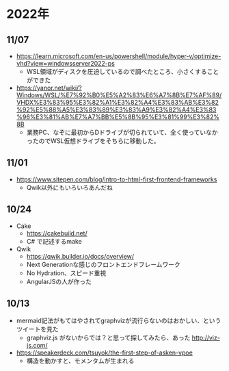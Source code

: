 # 2022年

## 11/07
* https://learn.microsoft.com/en-us/powershell/module/hyper-v/optimize-vhd?view=windowsserver2022-ps
    * WSL領域がディスクを圧迫しているので調べたところ、小さくすることができた
 * https://yanor.net/wiki/?Windows/WSL/%E7%92%B0%E5%A2%83%E6%A7%8B%E7%AF%89/VHDX%E3%83%95%E3%82%A1%E3%82%A4%E3%83%AB%E3%82%92%E5%88%A5%E3%83%89%E3%83%A9%E3%82%A4%E3%83%96%E3%81%AB%E7%A7%BB%E5%8B%95%E3%81%99%E3%82%8B
    * 業務PC、なぞに最初からDドライブが切られていて、全く使っていなかったのでWSL仮想ドライブをそちらに移動した。

## 11/01
* https://www.sitepen.com/blog/intro-to-html-first-frontend-frameworks
    * Qwik以外にもいろいろあんだね

## 10/24
* Cake
    * https://cakebuild.net/
    * C# で記述するmake
 * Qwik
    * https://qwik.builder.io/docs/overview/
    * Next Generationな感じのフロントエンドフレームワーク
    * No Hydration、スピード重視
    * AngularJSの人が作った

## 10/13
* mermaid記法がもてはやされてgraphvizが流行らないのはおかしい、というツイートを見た
    * graphviz.js がないからでは？と思って探してみたら、あった http://viz-js.com/
* https://speakerdeck.com/tsuyok/the-first-step-of-asken-vpoe
    * 構造を動かすと、モメンタムが生まれる
